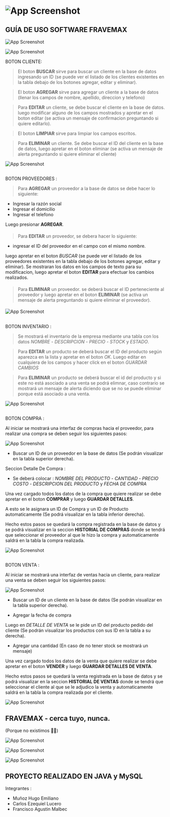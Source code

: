 # ![App Screenshot](https://i.ibb.co/42s4GFD/Sin-t-tulo-6.png)




## GUÍA DE USO SOFTWARE FRAVEMAX

![App Screenshot](https://i.ibb.co/Xb3zv20/1.png)

![App Screenshot](https://i.ibb.co/pPpjz6Q/2-2.png)



BOTON CLIENTE: 

>El boton **BUSCAR** sirve para buscar un cliente en la base de datos ingresando un ID (se puede ver el listado de los clientes existentes en la tabla debajo de los botones agregar, editar y eliminar).

>El boton **AGREGAR** sirve para agregar un cliente a la base de datos (llenar los campos de nombre, apellido, direccion y telefono)

>Para **EDITAR** un cliente, se debe buscar el cliente en la base de datos. luego modificar alguno de los campos mostrados y apretar en el boton editar (se activa un mensaje de confirmacion preguntando si quiere editarlo).

>El boton **LIMPIAR** sirve para limpiar los campos escritos.

>Para **ELIMINAR** un cliente. Se debe buscar el ID del cliente en la base de datos, luego apretar en el boton eliminar (se activa un mensaje de alerta preguntando si quiere eliminar el cliente)

![App Screenshot](https://i.ibb.co/CQrzRrT/2.png)

## 

BOTON PROVEEDORES :

> Para **AGREGAR** un proveedor a la base de datos se debe hacer lo siguiente: 

* Ingresar la razón social
* Ingresar el domicilio
* Ingresar el telefono

Luego presionar **AGREGAR**.

####

>  Para **EDITAR** un proveedor, se debera hacer lo siguiente: 
* ingresar el ID del proveedor en el campo con el mismo nombre.

luego apretar en el boton *BUSCAR* (se puede ver el listado de los proveedores existentes en la tabla debajo de los botones agregar, editar y eliminar). Se mostraran los datos en los campos de texto para su modificacion, luego apretar el boton **EDITAR** para efectuar los cambios realizados.

####

> Para **ELIMINAR** un proveedor. se deberá buscar el ID perteneciente al proveedor y luego apretar en el boton **ELIMINAR** (se activa un mensaje de alerta preguntando si quiere eliminar el proveedor).

####

![App Screenshot](https://i.ibb.co/MR0yhcH/3.png)

##

BOTON INVENTARIO : 

> Se mostrará el inventario de la empresa mediante una tabla con los datos *NOMBRE* - *DESCRIPCION* - *PRECIO* - *STOCK* y *ESTADO*.

> Para **EDITAR** un producto se deberá buscar el ID del producto según aparezca en la lista y apretar en el boton *OK*. Luego editar en cualquiera de los campos y hacer click en el boton *GUARDAR CAMBIOS*

> Para **ELIMINAR** un producto se deberá buscar el id del producto y si este no está asociado a una venta se podrá elimnar, caso contrario se mostrará un mensaje de alerta diciendo que se no se puede eliminar porque está asociado a una venta.

![App Screenshot](https://i.ibb.co/syxrxKw/8.png)

##

BOTON COMPRA :

Al iniciar se mostrará una interfaz de compras hacia el proveedor, para realizar una compra se deben seguir los siguientes pasos:

![App Screenshot](https://i.ibb.co/5kqSNdG/4.png)

* Buscar un ID de un proveedor en la base de datos (Se podrán visualizar en la tabla superior derecha).

Seccion Detalle De Compra : 

* Se deberá colocar : *NOMBRE DEL PRODUCTO* - *CANTIDAD* - *PRECIO COSTO* - *DESCRIPCION DEL PRODUCTO* y *FECHA DE COMPRA*


Una vez cargado todos los datos de la compra que quiere realizar se debe apretar en el boton **COMPRAR** y luego **GUARDAR DETALLES**. 

A esto se le asignara un ID de Compra y un ID de Producto automaticamente (Se podrá visualizar en la tabla inferior derecha).

Hecho estos pasos se quedará la compra registrada en la base de datos y se podrá visualizar en la seccion **HISTORIAL DE COMPRAS** donde se tendrá que seleccionar el proveedor al que le hizo la compra y automaticamente saldrá en la tabla la compra realizada.


![App Screenshot](https://i.ibb.co/k34Yr8P/5.png)

## 

BOTON VENTA : 

Al iniciar se mostrará una interfaz de ventas hacia un cliente, para realizar una venta se deben seguir los siguientes pasos:

![App Screenshot](https://i.ibb.co/8XzKBLC/6.png)

* Buscar un ID de un cliente en la base de datos (Se podrán visualizar en la tabla superior derecha).

* Agregar la fecha de compra

Luego en *DETALLE DE VENTA* se le pide un ID del producto pedido del cliente (Se podrán visualizar los productos con sus ID en la tabla a su derecha).

* Agregar una cantidad (En caso de no tener stock se mostrará un mensaje)

Una vez cargado todos los datos de la venta que quiere realizar se debe apretar en el boton **VENDER** y luego **GUARDAR DETALLES DE VENTA**. 

Hecho estos pasos se quedará la venta registrada en la base de datos y se podrá visualizar en la seccion **HISTORIAL DE VENTAS** donde se tendrá que seleccionar el cliente al que se le adjudico la venta y automaticamente saldrá en la tabla la compra realizada por el cliente.

![App Screenshot](https://i.ibb.co/bdzwvVF/7.png)
## FRAVEMAX - cerca tuyo, nunca.
(Porque no existimos 😶‍🌫️)


![App Screenshot](https://i.ibb.co/2KbYSkR/mockup-1.jpg)

![App Screenshot](https://i.ibb.co/Y3tW1Vz/mockup-2.jpg)

![App Screenshot](https://i.ibb.co/XW1Px0Y/facebook-post-mockup.png")

## PROYECTO REALIZADO EN JAVA y MySQL


Integrantes : 

* Muñoz Hugo Emiliano
* Carlos Ezequiel Lucero
* Francisco Agustin Malbec
